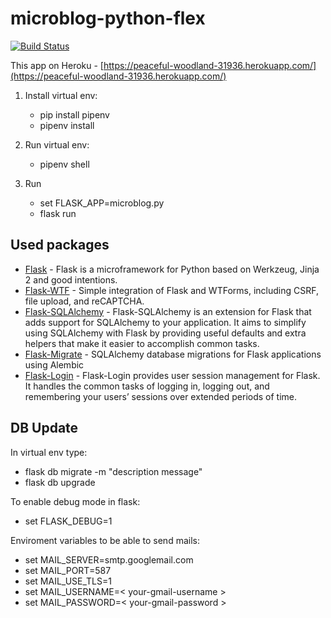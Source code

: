microblog-python-flex
=====================

[![Build Status](https://travis-ci.org/pandreyn/microblog-python-flex.svg?branch=master)](https://travis-ci.org/pandreyn/microblog-python-flex)

 This app on Heroku - [https://peaceful-woodland-31936.herokuapp.com/](https://peaceful-woodland-31936.herokuapp.com/)

1. Install virtual env:
    * pip install pipenv
    * pipenv install

2. Run virtual env:
    * pipenv shell

3. Run
    * set FLASK_APP=microblog.py
    * flask run

Used packages
-------------

* [Flask](http://flask.pocoo.org/) - Flask is a microframework for Python based on Werkzeug, Jinja 2 and good intentions.
* [Flask-WTF](https://flask-wtf.readthedocs.io/en/stable/) - Simple integration of Flask and WTForms, including CSRF, file upload, and reCAPTCHA.
* [Flask-SQLAlchemy](http://flask-sqlalchemy.pocoo.org) - Flask-SQLAlchemy is an extension for Flask that adds support for SQLAlchemy to your application. It aims to simplify using SQLAlchemy with Flask by providing useful defaults and extra helpers that make it easier to accomplish common tasks.
* [Flask-Migrate](https://github.com/miguelgrinberg/flask-migrate) - SQLAlchemy database migrations for Flask applications using Alembic
* [Flask-Login](https://flask-login.readthedocs.io/en/latest/) - Flask-Login provides user session management for Flask. It handles the common tasks of logging in, logging out, and remembering your users’ sessions over extended periods of time.

DB Update
---------

In virtual env type:

* flask db migrate -m "description message"
* flask db upgrade

To enable debug mode in flask:

* set FLASK_DEBUG=1

Enviroment variables to be able to send mails:

* set MAIL_SERVER=smtp.googlemail.com
* set MAIL_PORT=587
* set MAIL_USE_TLS=1
* set MAIL_USERNAME=< your-gmail-username >
* set MAIL_PASSWORD=< your-gmail-password >